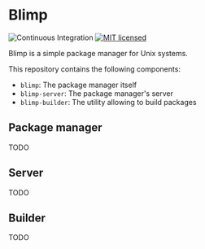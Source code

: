 # Blimp

![Continuous Integration](https://github.com/llenotre/blimp/actions/workflows/testing.yml/badge.svg)
[![MIT licensed](https://img.shields.io/badge/license-MIT-blue.svg)](./LICENSE)

Blimp is a simple package manager for Unix systems.

This repository contains the following components:
- `blimp`: The package manager itself
- `blimp-server`: The package manager's server
- `blimp-builder`: The utility allowing to build packages



## Package manager

TODO



## Server

TODO



## Builder

TODO
